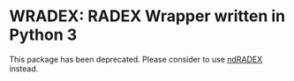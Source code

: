 # WRADEX: RADEX Wrapper written in Python 3

This package has been deprecated. Please consider to use [ndRADEX](https://github.com/astropenguin/ndradex) instead.
